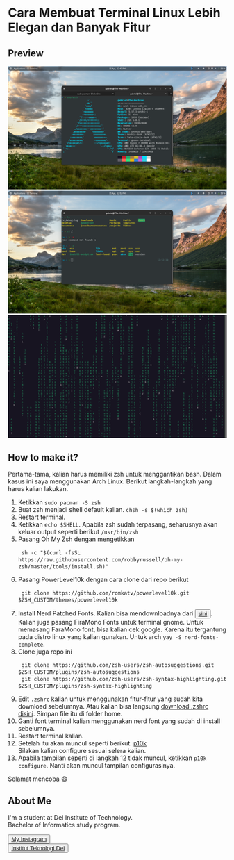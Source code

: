 # Cara Membuat Terminal Linux Lebih Elegan dan Banyak Fitur

## Preview

![ss](Screenshot%20from%202022-04-15%2012-47-56.png) <br>
![ss1](Screenshot%20from%202022-04-15%2012-52-46.png) <br>
![ss2](Screenshot%20from%202022-04-15%2012-55-37.png) <br>

## How to make it?

Pertama-tama, kalian harus memiliki zsh untuk menggantikan bash. Dalam kasus ini saya menggunakan Arch Linux. Berikut langkah-langkah yang harus kalian lakukan.
1. Ketikkan `sudo pacman -S zsh`
2. Buat zsh menjadi shell default kalian. `chsh -s $(which zsh)`
3. Restart terminal.
4. Ketikkan `echo $SHELL`. Apabila zsh sudah terpasang, seharusnya akan keluar output seperti berikut `/usr/bin/zsh`
5. Pasang Oh My Zsh dengan mengetikkan
   ```
    sh -c "$(curl -fsSL https://raw.githubusercontent.com/robbyrussell/oh-my-zsh/master/tools/install.sh)"
   ```
6. Pasang PowerLevel10k dengan cara clone dari repo berikut
   ```
    git clone https://github.com/romkatv/powerlevel10k.git $ZSH_CUSTOM/themes/powerlevel10k
   ```
7. Install Nerd Patched Fonts. Kalian bisa mendownloadnya dari <button><a href="https://github.com/ryanoasis/nerd-fonts/blob/master/patched-fonts/FiraMono/Regular/complete/Fura%20Mono%20Regular%20Nerd%20Font%20Complete.otf?raw=true">sini</a></button>. Kalian juga pasang FiraMono Fonts untuk terminal gnome. Untuk memasang FaraMono font, bisa kalian cek google. Karena itu tergantung pada distro linux yang kalian gunakan. Untuk arch `yay -S nerd-fonts-complete`.
8. Clone juga repo ini
   ```
    git clone https://github.com/zsh-users/zsh-autosuggestions.git $ZSH_CUSTOM/plugins/zsh-autosuggestions
    git clone https://github.com/zsh-users/zsh-syntax-highlighting.git $ZSH_CUSTOM/plugins/zsh-syntax-highlighting
   ```
9. Edit `.zshrc` kalian untuk menggunakan fitur-fitur yang sudah kita download sebelumnya. Atau kalian bisa langsung [download .zshrc disini](.zshrc). Simpan file itu di folder home.
10. Ganti font terminal kalian menggunakan nerd font yang sudah di install sebelumnya.
11. Restart terminal kalian.
12. Setelah itu akan muncul seperti berikut.
    [p10k](Screenshot%20from%202022-04-15%2013-19-06.png) <br>
    Silakan kalian configure sesuai selera kalian.
13. Apabila tampilan seperti di langkah 12 tidak muncul, ketikkan `p10k configure`. Nanti akan muncul tampilan configurasinya.

Selamat mencoba :smile:

## <b>About Me</b>

I'm a student at Del Institute of Technology. <br>
Bachelor of Informatics study program. <br>


<button><a href="https://www.instagram.com/gabrielhtg77/">My Instagram</a></button>
<br>
<button><a href="https://www.del.ac.id/">Institut Teknologi Del</a></button>
